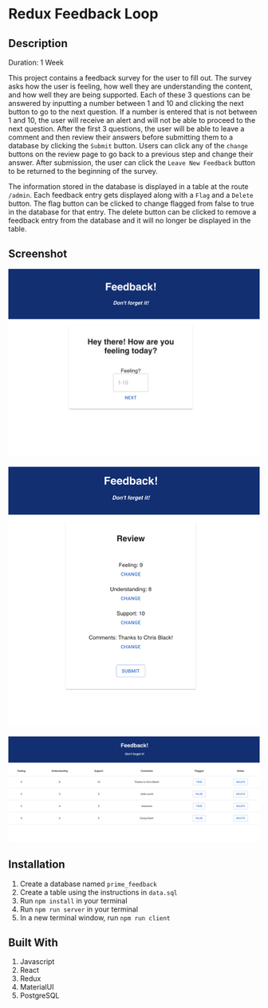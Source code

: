 # Redux Feedback Loop

## Description

Duration: 1 Week

This project contains a feedback survey for the user to fill out. The survey asks how the user is feeling, how well they are understanding the content, and how well they are being supported. Each of these 3 questions can be answered by inputting a number between 1 and 10 and clicking the next button to go to the next question. If a number is entered that is not between 1 and 10, the user will receive an alert and will not be able to proceed to the next question. After the first 3 questions, the user will be able to leave a comment and then review their answers before submitting them to a database by clicking the `Submit` button. Users can click any of the `change` buttons on the review page to go back to a previous step and change their answer. After submission, the user can click the `Leave New Feedback` button to be returned to the beginning of the survey.

The information stored in the database is displayed in a table at the route `/admin`. Each feedback entry gets displayed along with a `Flag` and a `Delete` button. The flag button can be clicked to change flagged from false to true in the database for that entry. The delete button can be clicked to remove a feedback entry from the database and it will no longer be displayed in the table.

## Screenshot

![Preview 1](./public/images/preview1.png)
<br /><br />
![Preview 2](./public/images/preview2.png)
<br /><br />
![Preview 3](./public/images/preview3.png)

## Installation

1. Create a database named `prime_feedback`
2. Create a table using the instructions in `data.sql`
3. Run `npm install` in your terminal
4. Run `npm run server` in your terminal
5. In a new terminal window, run `npm run client`

## Built With

1. Javascript
2. React
3. Redux
4. MaterialUI
5. PostgreSQL
